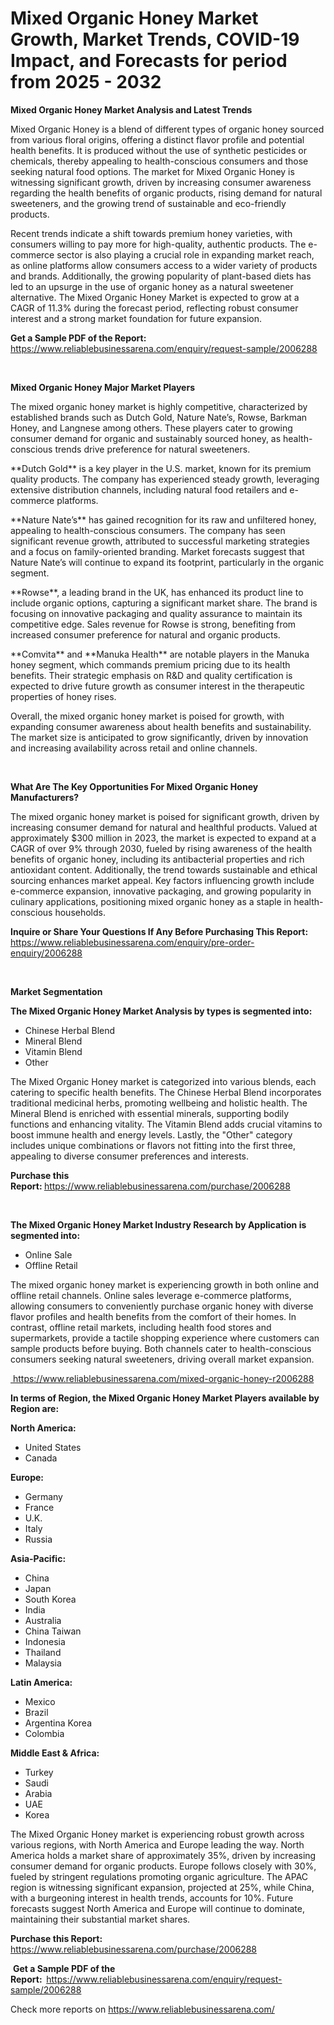 <p><h1>Mixed Organic Honey Market Growth, Market Trends, COVID-19 Impact, and Forecasts for period from 2025 - 2032</h1></p><p><strong>Mixed Organic Honey Market Analysis and Latest Trends</strong></p>
<p><p>Mixed Organic Honey is a blend of different types of organic honey sourced from various floral origins, offering a distinct flavor profile and potential health benefits. It is produced without the use of synthetic pesticides or chemicals, thereby appealing to health-conscious consumers and those seeking natural food options. The market for Mixed Organic Honey is witnessing significant growth, driven by increasing consumer awareness regarding the health benefits of organic products, rising demand for natural sweeteners, and the growing trend of sustainable and eco-friendly products.</p><p>Recent trends indicate a shift towards premium honey varieties, with consumers willing to pay more for high-quality, authentic products. The e-commerce sector is also playing a crucial role in expanding market reach, as online platforms allow consumers access to a wider variety of products and brands. Additionally, the growing popularity of plant-based diets has led to an upsurge in the use of organic honey as a natural sweetener alternative. The Mixed Organic Honey Market is expected to grow at a CAGR of 11.3% during the forecast period, reflecting robust consumer interest and a strong market foundation for future expansion.</p></p>
<p><strong>Get a Sample PDF of the Report:&nbsp;</strong> <a href="https://www.reliablebusinessarena.com/enquiry/request-sample/2006288?utm_campaign=3558&utm_medium=2&utm_source=Github&utm_content=ia&utm_term=07042025&utm_id=mixed-organic-honey">https://www.reliablebusinessarena.com/enquiry/request-sample/2006288</a></p>
<p>&nbsp;</p>
<p><strong>Mixed Organic Honey Major Market Players</strong></p>
<p><p>The mixed organic honey market is highly competitive, characterized by established brands such as Dutch Gold, Nature Nate’s, Rowse, Barkman Honey, and Langnese among others. These players cater to growing consumer demand for organic and sustainably sourced honey, as health-conscious trends drive preference for natural sweeteners.</p><p>**Dutch Gold** is a key player in the U.S. market, known for its premium quality products. The company has experienced steady growth, leveraging extensive distribution channels, including natural food retailers and e-commerce platforms. </p><p>**Nature Nate’s** has gained recognition for its raw and unfiltered honey, appealing to health-conscious consumers. The company has seen significant revenue growth, attributed to successful marketing strategies and a focus on family-oriented branding. Market forecasts suggest that Nature Nate’s will continue to expand its footprint, particularly in the organic segment.</p><p>**Rowse**, a leading brand in the UK, has enhanced its product line to include organic options, capturing a significant market share. The brand is focusing on innovative packaging and quality assurance to maintain its competitive edge. Sales revenue for Rowse is strong, benefiting from increased consumer preference for natural and organic products.</p><p>**Comvita** and **Manuka Health** are notable players in the Manuka honey segment, which commands premium pricing due to its health benefits. Their strategic emphasis on R&D and quality certification is expected to drive future growth as consumer interest in the therapeutic properties of honey rises.</p><p>Overall, the mixed organic honey market is poised for growth, with expanding consumer awareness about health benefits and sustainability. The market size is anticipated to grow significantly, driven by innovation and increasing availability across retail and online channels.</p></p>
<p>&nbsp;</p>
<p><strong>What Are The Key Opportunities For Mixed Organic Honey Manufacturers?</strong></p>
<p><p>The mixed organic honey market is poised for significant growth, driven by increasing consumer demand for natural and healthful products. Valued at approximately $300 million in 2023, the market is expected to expand at a CAGR of over 9% through 2030, fueled by rising awareness of the health benefits of organic honey, including its antibacterial properties and rich antioxidant content. Additionally, the trend towards sustainable and ethical sourcing enhances market appeal. Key factors influencing growth include e-commerce expansion, innovative packaging, and growing popularity in culinary applications, positioning mixed organic honey as a staple in health-conscious households.</p></p>
<p><strong>Inquire or Share Your Questions If Any Before Purchasing This Report:</strong> <a href="https://www.reliablebusinessarena.com/enquiry/pre-order-enquiry/2006288?utm_campaign=3558&utm_medium=2&utm_source=Github&utm_content=ia&utm_term=07042025&utm_id=mixed-organic-honey">https://www.reliablebusinessarena.com/enquiry/pre-order-enquiry/2006288</a></p>
<p>&nbsp;</p>
<p><strong>Market Segmentation</strong></p>
<p><strong>The Mixed Organic Honey Market Analysis by types is segmented into:</strong></p>
<p><ul><li>Chinese Herbal Blend</li><li>Mineral Blend</li><li>Vitamin Blend</li><li>Other</li></ul></p>
<p><p>The Mixed Organic Honey market is categorized into various blends, each catering to specific health benefits. The Chinese Herbal Blend incorporates traditional medicinal herbs, promoting wellbeing and holistic health. The Mineral Blend is enriched with essential minerals, supporting bodily functions and enhancing vitality. The Vitamin Blend adds crucial vitamins to boost immune health and energy levels. Lastly, the "Other" category includes unique combinations or flavors not fitting into the first three, appealing to diverse consumer preferences and interests.</p></p>
<p><strong>Purchase this Report:&nbsp;</strong><a href="https://www.reliablebusinessarena.com/purchase/2006288?utm_campaign=3558&utm_medium=2&utm_source=Github&utm_content=ia&utm_term=07042025&utm_id=mixed-organic-honey">https://www.reliablebusinessarena.com/purchase/2006288</a></p>
<p>&nbsp;</p>
<p><strong>The Mixed Organic Honey Market Industry Research by Application is segmented into:</strong></p>
<p><ul><li>Online Sale</li><li>Offline Retail</li></ul></p>
<p><p>The mixed organic honey market is experiencing growth in both online and offline retail channels. Online sales leverage e-commerce platforms, allowing consumers to conveniently purchase organic honey with diverse flavor profiles and health benefits from the comfort of their homes. In contrast, offline retail markets, including health food stores and supermarkets, provide a tactile shopping experience where customers can sample products before buying. Both channels cater to health-conscious consumers seeking natural sweeteners, driving overall market expansion.</p></p>
<p><a href="https://www.reliablebusinessarena.com/mixed-organic-honey-r2006288?utm_campaign=3558&utm_medium=2&utm_source=Github&utm_content=ia&utm_term=07042025&utm_id=mixed-organic-honey">&nbsp;https://www.reliablebusinessarena.com/mixed-organic-honey-r2006288</a></p>
<p><strong>In terms of Region, the Mixed Organic Honey Market Players available by Region are:</strong></p>
<p>
    <p> <strong> North America: </strong>
        <ul>
            <li>United States</li>
            <li>Canada</li>
        </ul>
        </p> 
    <p> <strong> Europe: </strong>
        <ul>
            <li>Germany</li>
            <li>France</li>
            <li>U.K.</li>
            <li>Italy</li>
            <li>Russia</li>
        </ul>
        </p> 
    <p> <strong> Asia-Pacific: </strong>
        <ul>
            <li>China</li>
            <li>Japan</li>
            <li>South Korea</li>
            <li>India</li>
            <li>Australia</li>
            <li>China Taiwan</li>
            <li>Indonesia</li>
            <li>Thailand</li>
            <li>Malaysia</li>
        </ul>
        </p> 
    <p> <strong> Latin America: </strong>
        <ul>
            <li>Mexico</li>
            <li>Brazil</li>
            <li>Argentina Korea</li>
            <li>Colombia</li>
        </ul>
        </p> 
    <p> <strong> Middle East & Africa: </strong>
        <ul>
            <li>Turkey</li>
            <li>Saudi</li>
            <li>Arabia</li>
            <li>UAE</li>
            <li>Korea</li>
        </ul>
    </p>
    </p>
<p><p>The Mixed Organic Honey market is experiencing robust growth across various regions, with North America and Europe leading the way. North America holds a market share of approximately 35%, driven by increasing consumer demand for organic products. Europe follows closely with 30%, fueled by stringent regulations promoting organic agriculture. The APAC region is witnessing significant expansion, projected at 25%, while China, with a burgeoning interest in health trends, accounts for 10%. Future forecasts suggest North America and Europe will continue to dominate, maintaining their substantial market shares.</p></p>
<p><strong>Purchase this Report: </strong><a href="https://www.reliablebusinessarena.com/purchase/2006288?utm_campaign=3558&utm_medium=2&utm_source=Github&utm_content=ia&utm_term=07042025&utm_id=mixed-organic-honey">https://www.reliablebusinessarena.com/purchase/2006288</a></p>
<p>&nbsp;<strong>Get a Sample PDF of the Report:&nbsp;&nbsp;</strong><a href="https://www.reliablebusinessarena.com/enquiry/request-sample/2006288?utm_campaign=3558&utm_medium=2&utm_source=Github&utm_content=ia&utm_term=07042025&utm_id=mixed-organic-honey">https://www.reliablebusinessarena.com/enquiry/request-sample/2006288</a></p>
<p><strong></strong></p>
<p>Check more reports on <a href="https://www.reliablebusinessarena.com/?utm_campaign=3558&utm_medium=2&utm_source=Github&utm_content=ia&utm_term=07042025&utm_id=mixed-organic-honey">https://www.reliablebusinessarena.com/</a></p>